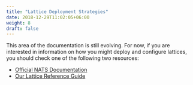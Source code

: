 ```yaml
---
title: "Lattice Deployment Strategies"
date: 2018-12-29T11:02:05+06:00
weight: 8
draft: false
---
```


This area of the documentation is still evolving. For now, if you are interested in information on how you might deploy and configure lattices, you should check one of the following two resources:

* [Official NATS Documentation](https://docs.nats.io/)
* [Our Lattice Reference Guide](/reference/lattice)

